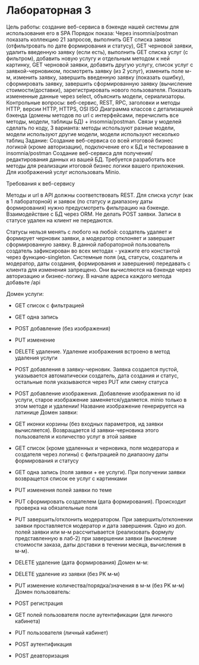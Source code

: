# Лабораторная 3
Цель работы: создание веб-сервиса в бэкенде нашей системы для использования его в SPA
Порядок показа: Через insomnia/postman показать коллекцию 21 запросов, выполнить GET списка заявок (отфильтровать по дате формирования и статусу), GET черновой заявки, удалить введенную заявку (если есть), выполнить GET списка услуг (с фильтром), добавить новую услугу и отдельным методом к ней картинку, GET черновой заявки, добавить другую услугу, список услуг с заявкой-черновиком, посмотреть заявку (из 2 услуг), изменить поле м-м, изменить заявку, завершить введенную заявку (показать ошибку), сформировать заявку, завершить сформированную заявку (вычисление стоимости/доставки), зарегистрировать нового пользователя. Показать измененные данные через select, объяснить модели, сериализаторы.
Контрольные вопросы: веб-сервис, REST, RPC, заголовки и методы HTTP, версии HTTP, HTTPS, OSI ISO
Диаграмма классов с детализацией бэкенда (домены методов по url с интерфейсами, перечислить все методы, модели, таблицы БД) + insomnia/postman. Связи у моделей сделать по коду, 3 варианта: методы используют разные модели, модели используют другие модели, модели используют несколько таблиц
Задание: Создание веб-сервиса со всей итоговой бизнес логикой (кроме авторизации), подключение его к БД и тестирование в insomnia/postman
Создание веб-сервиса для получения/редактирования данных из вашей БД. Требуется разработать все методы для реализации итоговой бизнес логики вашего приложения. Для изображений услуг использовать Minio.

Требования к веб-сервису

Методы и url в API должны соответствовать REST. Для списка услуг (как в 1 лабораторной) и заявок (по статусу и диапазону даты формирования) нужно предусмотреть фильтрацию на бэкенде. Взаимодействие с БД через ORM. Не делать POST заявки. Записи в статусе удален на клиент не передаются.

Статусы нельзя менять с любого на любой: создатель удаляет и формирует черновик заявки, а модератор отклоняет и завершает сформированную заявку. В данной лабораторной пользователь создатель зафиксирован во всех методах - укажите его константой через функцию-singleton. Системные поля (ид, статусы, создатель и модератор, даты создания, формирования и завершения) передавать с клиента для изменения запрещено. Они вычисляются на бэкенде через авторизацию и бизнес-логику. В начале адреса каждого метода добавьте /api

Домен услуги:

- GET список с фильтрацией
- GET одна запись
- POST добавление (без изображения)
- PUT изменение
- DELETE удаление. Удаление изображения встроено в метод удаления услуги
- POST добавления в заявку-черновик. Заявка создается пустой, указывается автоматически создатель, дата создания и статус, остальные поля указываются через PUT или смену статуса
- POST добавление изображения. Добавление изображения по id услуги, старое изображение заменяется/удаляется. minio только в этом методе и удалении! Название изображение генерируется на латинице
Домен заявки:

- GET иконки корзины (без входных параметров, ид заявки вычисляется). Возвращается id заявки-черновика этого пользователя и количество услуг в этой заявке
- GET список (кроме удаленных и черновика, поля модератора и создателя через логины) с фильтрацией по диапазону даты формирования и статусу
- GET одна запись (поля заявки + ее услуги). При получении заявки возвращется список ее услуг с картинками
- PUT изменения полей заявки по теме
- PUT сформировать создателем (дата формирования). Происходит проверка на обязательные поля
- PUT завершить/отклонить модератором. При завершить/отклонении заявки проставляется модератор и дата завершения. Одно из доп. полей заявки или м-м рассчитывается (реализовать формулу представленную в лаб-2) при завершении заявки (вычисление стоимости заказа, даты доставки в течении месяца, вычисления в м-м).
- DELETE удаление (дата формирования)
Домен м-м:

- DELETE удаление из заявки (без PK м-м)
- PUT изменение количества/порядка/значения в м-м (без PK м-м)
Домен пользователь:

- POST регистрация
- GET полей пользователя после аутентификации (для личного кабинета)
- PUT пользователя (личный кабинет)
- POST аутентификация
- POST деавторизация
